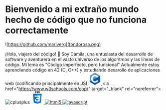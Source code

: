 
# Bienvenido a mi extraño mundo hecho de código que no funciona correctamente 
![https://github.com/mariverg](fondorosa.png)


¡Hola, viajero del código! 🚀 Soy Camila, una entusiasta del desarrollo de software y aventurera en el vasto universo de los algoritmos y las líneas de código. Mi lema es "Código imperfecto, pero funcional"
Actualmente estoy aprendiendo código en 42 (C, C++) y estudiando desarollo de aplicaciones web (codificando principalmente en JS)
 <a href="https://www.cprogramming.com/" target="_blank" rel="noreferrer"> <img src ="https://raw.githubusercontent.com/devicons/devicon/master/icons/c/c-original.svg" alt="c" width="40" height="40"/> </a> < a href="https://www.w3schools.com/cpp/" target="_blank" rel="noreferrer"> <img src="https://raw.githubusercontent.com/devicons/devicon/master/icons /cplusplus/cplusplus-original.svg" alt="cplusplus" width="40" height="40"/> </a> <a href="https://www.w3schools.com/css/" target= "_blank" rel="noreferrer"> <img src="https://raw.githubusercontent.com/devicons/devicon/master/icons/css3/css3-original-wordmark.svg" alt="css3" width=" 40" altura="40"/> </a> <a href="https://www.w3.org/html/" target="_blank" rel="noreferrer"> <img src="https:/ /raw.githubusercontent.com/devicons/devicon/master/icons/html5/html5-original-wordmark.svg" alt="html5" width="40" height="40"/> </a> <a href= "https://developer.mozilla.org/en-US/docs/Web/JavaScript" target="_blank" rel="noreferrer"> <img src="https://raw.githubusercontent.com/devicons/devicon /master/icons/javascript/javascript-original.svg" alt="javascript" width="40" height="40"/> </a> </p>

